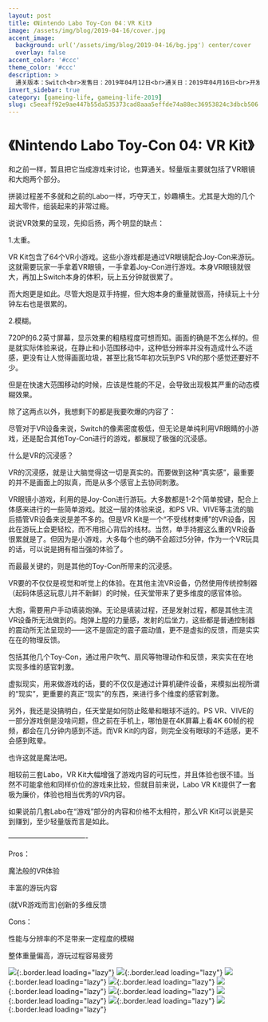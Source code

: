 ```yaml
---
layout: post
title: 《Nintendo Labo Toy-Con 04：VR Kit》
image: /assets/img/blog/2019-04-16/cover.jpg
accent_image: 
  background: url('/assets/img/blog/2019-04-16/bg.jpg') center/cover
  overlay: false
accent_color: '#ccc'
theme_color: '#ccc'
description: >
  通关版本：Switch<br>发售日：2019年04月12日<br>通关日：2019年04月16日<br>开发商：Nintendo<br>发行商：Nintendo
invert_sidebar: true
category: [gameing-life, gameing-life-2019]
slug: c5eeaff92e9ae447b55da535373cad8aaa5effde74a88ec36953824c3dbcb506
---
```


# 《Nintendo Labo Toy-Con 04: VR Kit》

和之前一样，暂且把它当成游戏来讨论，也算通关。轻量版主要就包括了VR眼镜和大炮两个部分。

拼装过程差不多就和之前的Labo一样，巧夺天工，妙趣横生。尤其是大炮的几个超大零件，组装起来的非常过瘾。

说说VR效果的呈现，先抑后扬，两个明显的缺点：

1.太重。

VR Kit包含了64个VR小游戏。这些小游戏都是通过VR眼镜配合Joy-Con来游玩。这就需要玩家一手拿着VR眼镜，一手拿着Joy-Con进行游戏。本身VR眼镜就很大，再加上Switch本身的体积，玩上五分钟就很累了。

而大炮更是如此。尽管大炮是双手持握，但大炮本身的重量就很高，持续玩上十分钟左右也是很累的。

2.模糊。

720P的6.2英寸屏幕，显示效果的粗糙程度可想而知。画面的确是不怎么样的。但是就实际体验来说，在静止和小范围移动中，这种低分辨率并没有造成什么不适感，更没有让人觉得画面垃圾，甚至比我15年初次玩到PS VR的那个感觉还要好不少。

但是在快速大范围移动的时候，应该是性能的不足，会导致出现极其严重的动态模糊效果。

除了这两点以外，我想剩下的都是我要吹爆的内容了：

尽管对于VR设备来说，Switch的像素密度极低，但无论是单纯利用VR眼睛的小游戏，还是配合其他Toy-Con进行的游戏，都展现了极强的沉浸感。

什么是VR的沉浸感？

VR的沉浸感，就是让大脑觉得这一切是真实的。而要做到这种“真实感”，最重要的并不是画面上的拟真，而是从多个感官上去协同刺激。

VR眼镜小游戏，利用的是Joy-Con进行游玩。大多数都是1-2个简单按键，配合上体感来进行的一些简单游戏。就这一层的体验来说，和PS VR、VIVE等主流的脑后插管VR设备来说是差不多的。但是VR Kit是一个“不受线材束缚”的VR设备，因此在游玩上会更轻松，而不用担心背后的线材。当然，单手持握这么重的VR设备很累就是了。但因为是小游戏，大多每个也的确不会超过5分钟，作为一个VR玩具的话，可以说是拥有相当强的体验了。

而最最关键的，则是其他的Toy-Con所带来的沉浸感。

VR要的不仅仅是视觉和听觉上的体验。在其他主流VR设备，仍然使用传统控制器（起码体感这玩意儿并不新鲜）的时候，任天堂带来了更多维度的感官体验。

大炮，需要用户手动填装炮弹。无论是填装过程，还是发射过程，都是其他主流VR设备所无法做到的。炮弹上膛的力量感，发射的后坐力，这些都是普通控制器的震动所无法呈现的——这不是固定的震子震动值，更不是虚拟的反馈，而是实实在在的物理反馈。

包括其他几个Toy-Con，通过用户吹气、扇风等物理动作和反馈，来实实在在地实现多维的感官刺激。

虚拟现实，用来做游戏的话，要的不仅仅是通过计算机硬件设备，来模拟出视所谓的“现实”，更重要的真正“现实”的东西，来进行多个维度的感官刺激。

另外，我还是没搞明白，任天堂是如何防止眩晕和眼球不适的。PS VR、VIVE的一部分游戏倒是没啥问题，但之前在手机上，哪怕是在4K屏幕上看4K 60帧的视频，都会在几分钟内感到不适。而VR Kit的内容，则完全没有眼球的不适感，更不会感到眩晕。

也许这就是魔法吧。

相较前三套Labo，VR Kit大幅增强了游戏内容的可玩性，并且体验也很不错。当然不可能拿他和同样价位的游戏来比较，但就目前来说，Labo VR Kit提供了一套极为廉价，体验也相当优秀的VR内容。

如果说前几套Labo在“游戏”部分的内容和价格不太相符，那么VR Kit可以说是买到赚到，至少轻量版而言是如此。

———————————-

Pros：

魔法般的VR体验

丰富的游玩内容

(就VR游戏而言)创新的多维反馈

Cons：

性能与分辨率的不足带来一定程度的模糊

整体重量偏高，游玩过程容易疲劳

![](/assets/img/blog/2019-04-16/1.jpg){:.border.lead loading="lazy"}
![](/assets/img/blog/2019-04-16/2.jpg){:.border.lead loading="lazy"}
![](/assets/img/blog/2019-04-16/3.jpg){:.border.lead loading="lazy"}
![](/assets/img/blog/2019-04-16/4.jpg){:.border.lead loading="lazy"}
![](/assets/img/blog/2019-04-16/5.jpg){:.border.lead loading="lazy"}
![](/assets/img/blog/2019-04-16/6.jpg){:.border.lead loading="lazy"}
![](/assets/img/blog/2019-04-16/7.jpg){:.border.lead loading="lazy"}
![](/assets/img/blog/2019-04-16/8.jpg){:.border.lead loading="lazy"}
![](/assets/img/blog/2019-04-16/9.jpg){:.border.lead loading="lazy"}

